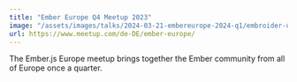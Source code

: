 ```yaml
---
title: "Ember Europe Q4 Meetup 2023"
image: "/assets/images/talks/2024-03-21-embereurope-2024-q1/embroider-update-talk.jpg"
url: https://www.meetup.com/de-DE/ember-europe/
---
```


The Ember.js Europe meetup brings together the Ember community from all of
Europe once a quarter.
